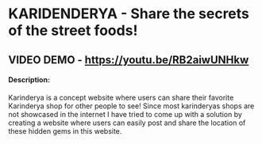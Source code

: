 # KARIDENDERYA - Share the secrets of the street foods!
## VIDEO DEMO - https://youtu.be/RB2aiwUNHkw
#### Description:
Karinderya is a concept website where users can share their favorite Karinderya shop for other people to see! Since most karinderyas shops are not showcased in the internet I have tried to come up with a solution by creating a website where users can easily post and share the location of these hidden gems in this website.
